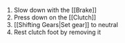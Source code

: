 1. Slow down with the [[Brake]]
2. Press down on the [[Clutch]]
3. [[Shifting Gears|Set gear]] to neutral
4. Rest clutch foot by removing it